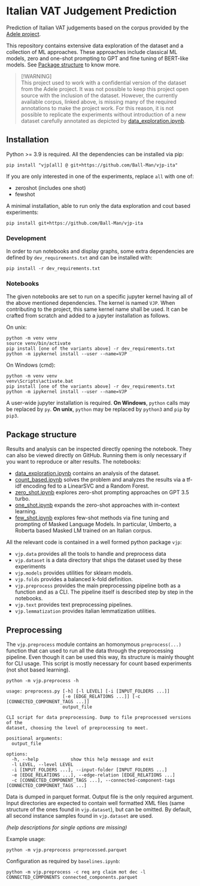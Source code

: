 # Italian VAT Judgement Prediction
Prediction of Italian VAT judgements based on the corpus provided by the [Adele project](https://github.com/adele-project/italianVAT).

This repository contains extensive data exploration of the dataset and a collection of ML approaches. These approaches include classical ML models, zero and one-shot prompting to GPT and fine tuning of BERT-like models. See [Package structure](#package=structure) to know more.

> [!WARNING]\
> This project used to work with a confidential version of the dataset from the Adele project. It was not possible to keep this project open source with the inclusion of the dataset. However, the currently available corpus, linked above, is missing many of the required annotations to make the project work. For this reason, it is not possible to replicate the experiments without introduction of a new dataset carefully annotated as depicted by [data_exploration.ipynb](data_exploration.ipynb).

## Installation
Python >= 3.9 is required. All the dependencies can be installed via pip:
```
pip install "vjp[all] @ git+https://github.com/Ball-Man/vjp-ita"
```
If you are only interested in one of the experiments, replace `all` with one of:
* zeroshot (includes one shot)
* fewshot

A minimal installation, able to run only the data exploration and cout based experiments:
```
pip install git+https://github.com/Ball-Man/vjp-ita
```

### Development
In order to run notebooks and display graphs, some extra dependencies are defined by `dev_requirements.txt` and can be installed with:
```
pip install -r dev_requirements.txt
```

### Notebooks
The given notebooks are set to run on a specific jupyter kernel having all of the above mentioned dependencies. The kernel is named `VJP`. When contributing to the project, this same kernel name shall be used. It can be crafted from scratch and added to a jupyter installation as follows.

On unix:
```
python -m venv venv
source venv/bin/activate
pip install [one of the variants above] -r dev_requirements.txt
python -m ipykernel install --user --name=VJP
```

On Windows (cmd):
```
python -m venv venv
venv\Scripts\activate.bat
pip install [one of the variants above] -r dev_requirements.txt
python -m ipykernel install --user --name=VJP
```

A user-wide jupyter installation is required. **On Windows**, `python` calls may be replaced by `py`. **On unix**, `python` may be replaced by `python3` and `pip` by `pip3`.

## Package structure
Results and analysis can be inspected directly opening the notebook. They can also be viewed directly on GitHub. Running them is only necessary if you want to reproduce or alter results. The notebooks:
* [data_exploration.ipynb](data_exploration.ipynb) contains an analysis of the dataset.
* [count_based.ipynb](count_based.ipynb) solves the problem and analyzes the results via a tf-idf encoding fed to a LinearSVC and a Random Forest.
* [zero_shot.ipynb](zero_shot.ipynb) explores zero-shot prompting approaches on GPT 3.5 turbo.
* [one_shot.ipynb](one_shot.ipynb) expands the zero-shot approaches with in-context learning.
* [few_shot.ipynb](few_shot.ipynb) explores few-shot methods via fine tuning and prompting of Masked Language Models. In particular, Umberto, a Roberta based Masked LM trained on an Italian corpus.

All the relevant code is contained in a well formed python package `vjp`:
* `vjp.data` provides all the tools to handle and preprocess data
* `vjp.dataset` is a data directory that ships the dataset used by these experiments
* `vjp.models` provides utilities for sklearn models.
* `vjp.folds` provides a balanced k-fold definition.
* `vjp.preprocess` provides the main preprocessing pipeline both as a function and as a CLI. The pipeline itself is described step by step in the notebooks.
* `vjp.text` provides text preprocessing pipelines.
* `vjp.lemmatization` provides italian lemmatization utilities.

## Preprocessing
The `vjp.preprocess` module contains an homonymous `preprocess(...)` function that can used to run all the data through the preprocessing pipeline. Even though it can be used this way, its structure is mainly thought for CLI usage. This script is mostly necessary for count based experiments (not shot based learning).

```
python -m vjp.preprocess -h
```

```
usage: preprocess.py [-h] [-l LEVEL] [-i [INPUT_FOLDERS ...]]
                     [-e [EDGE_RELATIONS ...]] [-c [CONNECTED_COMPONENT_TAGS ...]]
                     output_file

CLI script for data preprocessing. Dump to file preprocessed versions of the
dataset, choosing the level of preprocessing to meet.

positional arguments:
  output_file

options:
  -h, --help            show this help message and exit
  -l LEVEL, --level LEVEL
  -i [INPUT_FOLDERS ...], --input-folder [INPUT_FOLDERS ...]
  -e [EDGE_RELATIONS ...], --edge-relation [EDGE_RELATIONS ...]
  -c [CONNECTED_COMPONENT_TAGS ...], --connected-component-tags [CONNECTED_COMPONENT_TAGS ...]
```
Data is dumped in parquet format. Output file is the only required argument. Input directories are expected to contain well formatted XML files (same structure of the ones found in `vjp.dataset`), but can be omitted. By default, all second instance samples found in `vjp.dataset` are used.

*(help descriptions for single options are missing)*

Example usage:
```
python -m vjp.preprocess preprocessed.parquet
```

Configuration as required by `baselines.ipynb`:
```
python -m vjp.preprocess -c req arg claim mot dec -l CONNECTED_COMPONENTS connected_components.parquet
```
